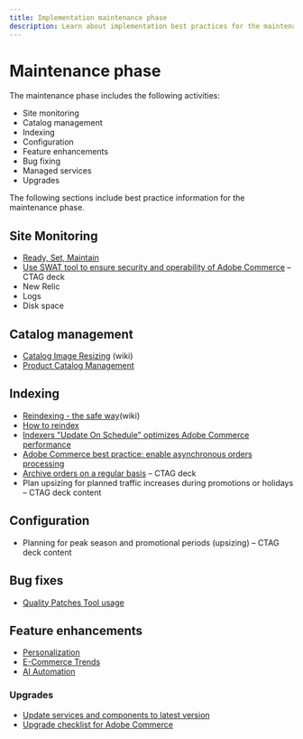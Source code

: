 ```yaml
---
title: Implementation maintenance phase
description: Learn about implementation best practices for the maintenance phase of Adobe Commerce projects.
---
```


# Maintenance phase

The maintenance phase includes the following activities:

- Site monitoring
- Catalog management
- Indexing
- Configuration
- Feature enhancements
- Bug fixing
- Managed services
- Upgrades


The following sections include best practice information for the maintenance phase.

## Site Monitoring

- [Ready, Set, Maintain](https://business.adobe.com/blog/basics/ready-set-maintain)
- [Use SWAT tool to ensure security and operability of Adobe Commerce](https://experienceleague.adobe.com/docs/commerce-operations/tools/site-wide-analysis-tool/intro.html?lang=en#integrations-with-other-adobe-commerce-support-tools) – CTAG deck
 - New Relic
 - Logs
 - Disk space

## Catalog management

- [Catalog Image Resizing](https://wiki.corp.adobe.com/x/oj4ykw) (wiki)
- [Product Catalog Management](https://www.gotostage.com/channel/fca90f7960be436f9b849215d9e06026/recording/2eea2782fc874047a020391000519f8b/watch?source=CHANNEL)

## Indexing

- [Reindexing - the safe way](https://wiki.corp.adobe.com/x/oj4ykw)(wiki)
- [How to reindex](https://developer.adobe.com/commerce/php/development/components/indexing/#how-to-reindex)
- [Indexers "Update On Schedule" optimizes Adobe Commerce performance​](https://support.magento.com/hc/en-us/articles/360040227191%E2%80%8B)
- [Adobe Commerce best practice: enable asynchronous orders processing​](https://support.magento.com/hc/en-us/articles/360048545492%E2%80%8B)
- [Archive orders on a regular basis](https://docs.magento.com/user-guide/sales/order-archive.html) – CTAG deck
- Plan upsizing for planned traffic increases during promotions or holidays – CTAG deck content 

## Configuration

- Planning for peak season and promotional periods (upsizing) – CTAG deck content 

## Bug fixes

- [Quality Patches Tool usage](https://experienceleague.adobe.com/docs/commerce-operations/tools/quality-patches-tool/usage.html)

## Feature enhancements

- [Personalization](https://www.gotostage.com/channel/fca90f7960be436f9b849215d9e06026/recording/e218545a77de490fb5102eca07d0580a/watch?source=CHANNEL)
- [E-Commerce Trends](https://www.gotostage.com/channel/fca90f7960be436f9b849215d9e06026/recording/9a772468d7b64409a3d5dff4d67e656d/watch?source=CHANNEL)
- [AI Automation](https://www.gotostage.com/channel/fca90f7960be436f9b849215d9e06026/recording/27ae23699c2847be981a23ca098e548f/watch?source=CHANNEL)

### Upgrades

- [Update services and components to latest version​](https://support.magento.com/hc/en-us/articles/360048603692%E2%80%8B)
- [Upgrade checklist for Adobe Commerce​](https://support.magento.com/hc/en-us/articles/360057968951%E2%80%8B)

